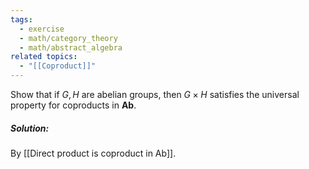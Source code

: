 ```yaml
---
tags:
  - exercise
  - math/category_theory
  - math/abstract_algebra
related topics:
  - "[[Coproduct]]"
---
```

Show that if $G, H$ are abelian groups, then $G \times H$ satisfies the universal property for coproducts in $\mathbf{Ab}$.
##### Solution:
By [[Direct product is coproduct in Ab]].
